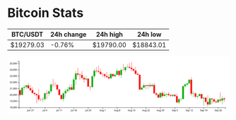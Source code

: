 # Bitcoin Stats

BTC/USDT|24h change|24h high|24h low|
|---|---|---|---|
|$19279.03|-0.76%|$19790.00|$18843.01|

<img src="./chart.svg">
